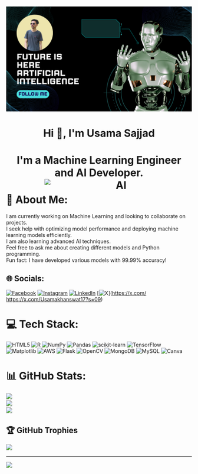 ![logo](https://github.com/Usama123-usa/Usama123-usa/blob/main/AI%20image.png)


<h1 align = "center">Hi 👋, I'm Usama Sajjad</h1>
<h1 align = "center">I'm a <strong>Machine Learning Engineer</strong> and <strong>AI Developer</strong>.</hi>


  
<img align="right" alt = "AI" width="400" src = " https://miro.medium.com/v2/resize:fit:1280/1*Jwt-NggFZflXNmkndLYLJA.gif">






# 💫 About Me:
I am currently working on Machine Learning and looking to collaborate on projects.<br>I seek help with optimizing model performance and deploying machine learning models efficiently.<br>I am also learning advanced AI techniques.<br>Feel free to ask me about creating different models and Python programming.<br>Fun fact: I have developed various models with 99.99% accuracy!


## 🌐 Socials:
[![Facebook](https://img.shields.io/badge/Facebook-%231877F2.svg?logo=Facebook&logoColor=white)](https://facebook.com/https://www.facebook.com/usama.swati.9469?mibextid=ZbWKwL) [![Instagram](https://img.shields.io/badge/Instagram-%23E4405F.svg?logo=Instagram&logoColor=white)](https://instagram.com/https://www.instagram.com/usamaswati620/profilecard/?igsh=cGdzbzJ5NnBwOXhk) [![LinkedIn](https://img.shields.io/badge/LinkedIn-%230077B5.svg?logo=linkedin&logoColor=white)](https://linkedin.com/in/https://www.linkedin.com/in/usama-swati/) [![X](https://img.shields.io/badge/X-black.svg?logo=X&logoColor=white)](https://x.com/ https://x.com/Usamakhanswat17?s=09) 

# 💻 Tech Stack:
![HTML5](https://img.shields.io/badge/html5-%23E34F26.svg?style=for-the-badge&logo=html5&logoColor=white) ![R](https://img.shields.io/badge/r-%23276DC3.svg?style=for-the-badge&logo=r&logoColor=white) ![NumPy](https://img.shields.io/badge/numpy-%23013243.svg?style=for-the-badge&logo=numpy&logoColor=white) ![Pandas](https://img.shields.io/badge/pandas-%23150458.svg?style=for-the-badge&logo=pandas&logoColor=white) ![scikit-learn](https://img.shields.io/badge/scikit--learn-%23F7931E.svg?style=for-the-badge&logo=scikit-learn&logoColor=white) ![TensorFlow](https://img.shields.io/badge/TensorFlow-%23FF6F00.svg?style=for-the-badge&logo=TensorFlow&logoColor=white) ![Matplotlib](https://img.shields.io/badge/Matplotlib-%23ffffff.svg?style=for-the-badge&logo=Matplotlib&logoColor=black) ![AWS](https://img.shields.io/badge/AWS-%23FF9900.svg?style=for-the-badge&logo=amazon-aws&logoColor=white) ![Flask](https://img.shields.io/badge/flask-%23000.svg?style=for-the-badge&logo=flask&logoColor=white) ![OpenCV](https://img.shields.io/badge/opencv-%23white.svg?style=for-the-badge&logo=opencv&logoColor=white) ![MongoDB](https://img.shields.io/badge/MongoDB-%234ea94b.svg?style=for-the-badge&logo=mongodb&logoColor=white) ![MySQL](https://img.shields.io/badge/mysql-4479A1.svg?style=for-the-badge&logo=mysql&logoColor=white) ![Canva](https://img.shields.io/badge/Canva-%2300C4CC.svg?style=for-the-badge&logo=Canva&logoColor=white)
# 📊 GitHub Stats:
![](https://github-readme-stats.vercel.app/api?username=Usama123-usa&theme=dark&hide_border=false&include_all_commits=true&count_private=true)<br/>
![](https://github-readme-streak-stats.herokuapp.com/?user=Usama123-usa&theme=dark&hide_border=false)<br/>
![](https://github-readme-stats.vercel.app/api/top-langs/?username=Usama123-usa&theme=dark&hide_border=false&include_all_commits=true&count_private=true&layout=compact)

## 🏆 GitHub Trophies
![](https://github-profile-trophy.vercel.app/?username=Usama123-usa&theme=radical&no-frame=false&no-bg=true&margin-w=4)

---
[![](https://visitcount.itsvg.in/api?id=Usama123-usa&icon=9&color=0)](https://visitcount.itsvg.in)

<!-- Proudly created with GPRM ( https://gprm.itsvg.in ) -->
